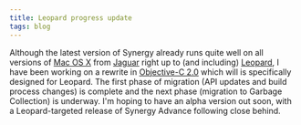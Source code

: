 ```yaml
---
title: Leopard progress update
tags: blog
---
```


Although the latest version of Synergy already runs quite well on all versions of [Mac OS X](http://typechecked.net/wiki/Mac%20OS%20X) from [Jaguar](http://typechecked.net/wiki/Jaguar) right up to (and including) [Leopard](http://typechecked.net/wiki/Leopard), I have been working on a rewrite in [Objective-C 2.0](http://typechecked.net/wiki/Objective-C%202.0) which will is specifically designed for Leopard. The first phase of migration (API updates and build process changes) is complete and the next phase (migration to Garbage Collection) is underway. I'm hoping to have an alpha version out soon, with a Leopard-targeted release of Synergy Advance following close behind.
